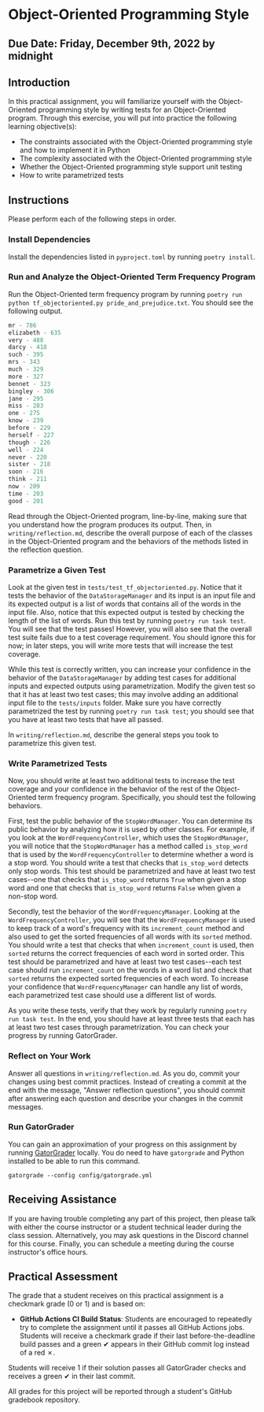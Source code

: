 # Object-Oriented Programming Style

## Due Date: Friday, December 9th, 2022 by midnight

## Introduction

In this practical assignment, you will familiarize yourself with the Object-Oriented programming style by writing tests for an Object-Oriented program. Through this exercise, you will put into practice the following learning objective(s):

- The constraints associated with the Object-Oriented programming style and how to implement it in Python
- The complexity associated with the Object-Oriented programming style
- Whether the Object-Oriented programming style support unit testing
- How to write parametrized tests

## Instructions

Please perform each of the following steps in order.

### Install Dependencies

Install the dependencies listed in `pyproject.toml` by running `poetry install`.

### Run and Analyze the Object-Oriented Term Frequency Program

Run the Object-Oriented term frequency program by running `poetry run python tf_objectoriented.py pride_and_prejudice.txt`. You should see the following output.

```python
mr - 786
elizabeth - 635
very - 488
darcy - 418
such - 395
mrs - 343
much - 329
more - 327
bennet - 323
bingley - 306
jane - 295
miss - 283
one - 275
know - 239
before - 229
herself - 227
though - 226
well - 224
never - 220
sister - 218
soon - 216
think - 211
now - 209
time - 203
good - 201
```

Read through the Object-Oriented program, line-by-line, making sure that you understand how the program produces its output. Then, in `writing/reflection.md`, describe the overall purpose of each of the classes in the Object-Oriented program and the behaviors of the methods listed in the reflection question.

### Parametrize a Given Test

Look at the given test in `tests/test_tf_objectoriented.py`. Notice that it tests the behavior of the `DataStorageManager` and its input is an input file and its expected output is a list of words that contains all of the words in the input file. Also, notice that this expected output is tested by checking the length of the list of words. Run this test by running `poetry run task test`. You will see that the test passes! However, you will also see that the overall test suite fails due to a test coverage requirement. You should ignore this for now; in later steps, you will write more tests that will increase the test coverage.

While this test is correctly written, you can increase your confidence in the behavior of the `DataStorageManager` by adding test cases for additional inputs and expected outputs using parametrization. Modify the given test so that it has at least two test cases; this may involve adding an additional input file to the `tests/inputs` folder. Make sure you have correctly parametrized the test by running `poetry run task test`; you should see that you have at least two tests that have all passed.

In `writing/reflection.md`, describe the general steps you took to parametrize this given test.

### Write Parametrized Tests

Now, you should write at least two additional tests to increase the test coverage and your confidence in the behavior of the rest of the Object-Oriented term frequency program. Specifically, you should test the following behaviors.

First, test the public behavior of the `StopWordManager`. You can determine its public behavior by analyzing how it is used by other classes. For example, if you look at the `WordFrequencyController`, which uses the `StopWordManager`, you will notice that the `StopWordManager` has a method called `is_stop_word` that is used by the `WordFrequencyController` to determine whether a word is a stop word. You should write a test that checks that `is_stop_word` detects only stop words. This test should be parametrized and have at least two test cases--one that checks that `is_stop_word` returns `True` when given a stop word and one that checks that `is_stop_word` returns `False` when given a non-stop word.

Secondly, test the behavior of the `WordFrequencyManager`. Looking at the `WordFrequencyController`, you will see that the `WordFrequencyManager` is used to keep track of a word's frequency with its `increment_count` method and also used to get the sorted frequencies of all words with its `sorted` method. You should write a test that checks that when `increment_count` is used, then `sorted` returns the correct frequencies of each word in sorted order. This test should be parametrized and have at least two test cases--each test case should run `increment_count` on the words in a word list and check that `sorted` returns the expected sorted frequencies of each word. To increase your confidence that `WordFrequencyManager` can handle any list of words, each parametrized test case should use a different list of words.

As you write these tests, verify that they work by regularly running `poetry run task test`. In the end, you should have at least three tests that each has at least two test cases through parametrization. You can check your progress by running GatorGrader.

### Reflect on Your Work

Answer all questions in `writing/reflection.md`. As you do, commit your changes using best commit practices. Instead of creating a commit at the end with the message, "Answer reflection questions", you should commit after answering each question and describe your changes in the commit messages.

### Run GatorGrader

You can gain an approximation of your progress on this assignment by running [GatorGrader](https://github.com/GatorEducator/gatorgrader) locally. You do need to have `gatorgrade` and Python installed to be able to run this command.

`gatorgrade --config config/gatorgrade.yml`

## Receiving Assistance

If you are having trouble completing any part of this project, then please talk with either the course instructor or a student technical leader during the class session. Alternatively, you may ask questions in the Discord channel for this course. Finally, you can schedule a meeting during the course instructor's office hours.

## Practical Assessment

The grade that a student receives on this practical assignment is a checkmark grade (0 or 1) and is based on:

- **GitHub Actions CI Build Status**: Students are encouraged to repeatedly try to complete the assignment until it passes all GitHub Actions jobs. Students will receive a checkmark grade if their last before-the-deadline build passes and a green ✔ appears in their GitHub commit log instead of a red ✗.

Students will receive 1 if their solution passes all GatorGrader checks and receives a green ✔ in their last commit.

All grades for this project will be reported through a student's GitHub gradebook repository.
